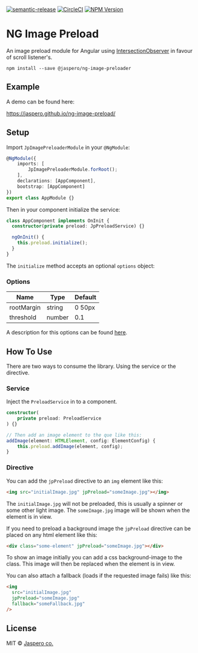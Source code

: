 [![semantic-release](https://img.shields.io/badge/%20%20%F0%9F%93%A6%F0%9F%9A%80-semantic--release-e10079.svg)](https://github.com/semantic-release/semantic-release)
[![CircleCI](https://circleci.com/gh/Jaspero/ng-image-preload/tree/master.svg?style=svg)](https://circleci.com/gh/Jaspero/ng-image/preload/tree/master)
[![NPM Version](https://img.shields.io/npm/v/@jaspero/ng-image-preload.svg)](https://www.npmjs.com/package/@jaspero/ng-image-preload)

# NG Image Preload

An image preload module for Angular using [IntersectionObserver](https://developer.mozilla.org/en-US/docs/Web/API/Intersection_Observer_API) in favour of scroll listener's.

```
npm install --save @jaspero/ng-image-preloader
```

## Example

A demo can be found here:

https://jaspero.github.io/ng-image-preload/

## Setup

Import `JpImagePreloaderModule` in your `@NgModule`:

```ts
@NgModule({
    imports: [
        JpImagePreloaderModule.forRoot();
    ],
    declarations: [AppComponent],
    bootstrap: [AppComponent]
})
export class AppModule {}
```

Then in your component initialize the service:

```ts
class AppComponent implements OnInit {
  constructor(private preload: JpPreloadService) {}

  ngOnInit() {
    this.preload.initialize();
  }
}
```

The `initialize` method accepts an optional `options` object:

### Options

| Name       | Type   | Default |
| ---------- | ------ | ------- |
| rootMargin | string | 0 50px  |
| threshold  | number | 0.1     |

A description for this options can be found [here](https://developer.mozilla.org/en-US/docs/Web/API/Intersection_Observer_API).

## How To Use

There are two ways to consume the library. Using the service or the directive.

### Service

Inject the `PreloadService` in to a component.

```ts
constructor(
    private preload: PreloadService
) {}

// Then add an image element to the que like this:
addImage(element: HTMLElement, config: ElementConfig) {
    this.preload.addImage(element, config);
}
```

### Directive

You can add the `jpPreload` directive to an `img` element like this:

```html
<img src="initialImage.jpg" jpPreload="someImage.jpg"></img>
```

The `initialImage.jpg` will not be preloaded, this is usually a spinner or some other light image.
The `someImage.jpg` image will be shown when the element is in view.

If you need to preload a background image the `jpPreload` directive can be placed on any html element like this:

```html
<div class="some-element" jpPreload="someImage.jpg"></div>
```

To show an image initially you can add a css background-image to the class. This image will then be replaced when the element is in view.

You can also attach a fallback (loads if the requested image fails) like this:

```html
<img
  src="initialImage.jpg"
  jpPreload="someImage.jpg"
  fallback="someFallback.jpg"
/>
```

## License

MIT © [Jaspero co.](mailto:info@jaspero.co)
